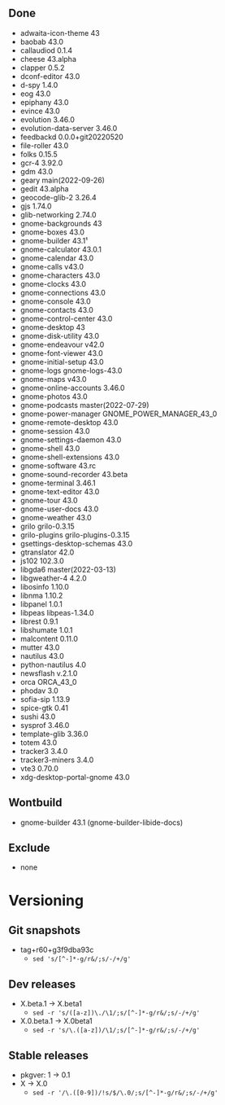 ## Done
- adwaita-icon-theme 43
- baobab 43.0
- callaudiod 0.1.4
- cheese 43.alpha
- clapper 0.5.2
- dconf-editor 43.0
- d-spy 1.4.0
- eog 43.0
- epiphany 43.0
- evince 43.0
- evolution 3.46.0
- evolution-data-server 3.46.0
- feedbackd 0.0.0+git20220520
- file-roller 43.0
- folks 0.15.5
- gcr-4 3.92.0
- gdm 43.0
- geary main(2022-09-26)
- gedit 43.alpha
- geocode-glib-2 3.26.4
- gjs 1.74.0
- glib-networking 2.74.0
- gnome-backgrounds 43
- gnome-boxes 43.0
- gnome-builder 43.1¹
- gnome-calculator 43.0.1
- gnome-calendar 43.0
- gnome-calls v43.0
- gnome-characters 43.0
- gnome-clocks 43.0
- gnome-connections 43.0
- gnome-console 43.0
- gnome-contacts 43.0
- gnome-control-center 43.0
- gnome-desktop 43
- gnome-disk-utility 43.0
- gnome-endeavour v42.0
- gnome-font-viewer 43.0
- gnome-initial-setup 43.0
- gnome-logs gnome-logs-43.0
- gnome-maps v43.0
- gnome-online-accounts 3.46.0
- gnome-photos 43.0
- gnome-podcasts master(2022-07-29)
- gnome-power-manager GNOME_POWER_MANAGER_43_0
- gnome-remote-desktop 43.0
- gnome-session 43.0
- gnome-settings-daemon 43.0
- gnome-shell 43.0
- gnome-shell-extensions 43.0
- gnome-software 43.rc
- gnome-sound-recorder 43.beta
- gnome-terminal 3.46.1
- gnome-text-editor 43.0
- gnome-tour 43.0
- gnome-user-docs 43.0
- gnome-weather 43.0
- grilo grilo-0.3.15
- grilo-plugins grilo-plugins-0.3.15
- gsettings-desktop-schemas 43.0
- gtranslator 42.0
- js102 102.3.0
- libgda6 master(2022-03-13)
- libgweather-4 4.2.0
- libosinfo 1.10.0
- libnma 1.10.2
- libpanel 1.0.1
- libpeas libpeas-1.34.0
- librest 0.9.1
- libshumate 1.0.1
- malcontent 0.11.0
- mutter 43.0
- nautilus 43.0
- python-nautilus 4.0
- newsflash v.2.1.0
- orca ORCA_43_0
- phodav 3.0
- sofia-sip 1.13.9
- spice-gtk 0.41
- sushi 43.0
- sysprof 3.46.0
- template-glib 3.36.0
- totem 43.0
- tracker3 3.4.0
- tracker3-miners 3.4.0
- vte3 0.70.0
- xdg-desktop-portal-gnome 43.0

## Wontbuild
- gnome-builder 43.1 (gnome-builder-libide-docs)

## Exclude
- none

# Versioning
## Git snapshots
* tag+r60+g3f9dba93c
  * `sed 's/[^-]*-g/r&/;s/-/+/g'`

## Dev releases
* X.beta.1 -> X.beta1
  * `sed -r 's/([a-z])\./\1/;s/[^-]*-g/r&/;s/-/+/g'`
* X.0.beta.1 -> X.0beta1
  * `sed -r 's/\.([a-z])/\1/;s/[^-]*-g/r&/;s/-/+/g'`

## Stable releases
* pkgver: 1 -> 0.1
* X -> X.0
  * `sed -r '/\.([0-9])/!s/$/\.0/;s/[^-]*-g/r&/;s/-/+/g'`